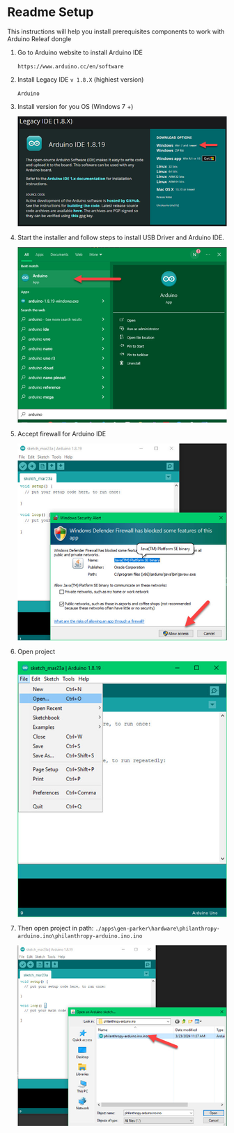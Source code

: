 # Readme Setup

This instructions will help you install prerequisites components to work with Arduino Releaf dongle

1. Go to Arduino website to install Arduino IDE

    `https://www.arduino.cc/en/software`

2. Install Legacy IDE `v 1.8.X` (highiest version)

    `Arduino`

3. Install version for you OS (Windows 7 +)

    ![install image](docs/install.jpg)

4. Start the installer and follow steps to install USB Driver and Arduino IDE.

    ![use ide](docs/ide.jpg)

5. Accept firewall for Arduino IDE

    ![firewall](docs/firewall.jpg)

6. Open project

    ![open ide](docs/open.jpg)

7. Then open project in path: `./apps\gen-parker\hardware\philanthropy-arduino.ino\philanthropy-arduino.ino.ino`

    ![project](docs/select-project.jpg)
